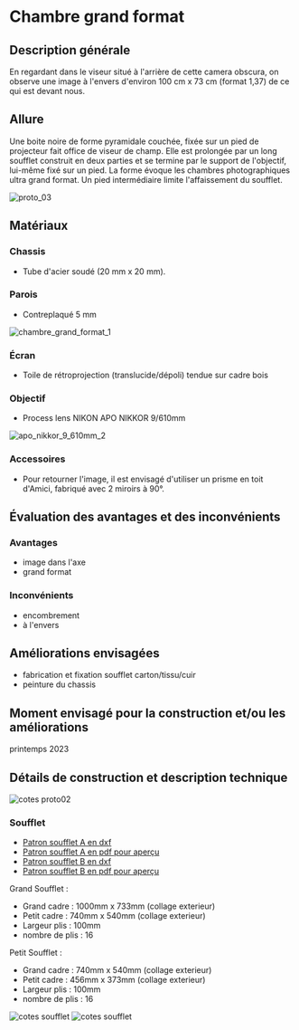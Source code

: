 #  Chambre grand format

## Description générale
En regardant dans le viseur situé à l'arrière de cette camera obscura, on observe une image à l'envers d'environ 100 cm x 73 cm (format 1,37) de ce qui est devant nous.

## Allure
Une boite noire de forme pyramidale couchée, fixée sur un pied de projecteur fait office de viseur de champ. Elle est prolongée par un long soufflet construit en deux parties et se termine par le support de l'objectif, lui-même fixé sur un pied. La forme évoque les chambres photographiques ultra grand format. Un pied intermédiaire limite l'affaissement du soufflet.

![proto_03](../photos/proto_03_ultralight.jpeg)

## Matériaux

### Chassis
- Tube d'acier soudé (20 mm x 20 mm).

### Parois
- Contreplaqué 5 mm

![chambre_grand_format_1](../photos/chambre_grand_format_1_ultralight.jpg)

### Écran
- Toile de rétroprojection (translucide/dépoli) tendue sur cadre bois

### Objectif
- Process lens NIKON APO NIKKOR 9/610mm

![apo_nikkor_9_610mm_2](../photos/apo_nikkor_9_610mm_2_ultralight.jpg)

### Accessoires
- Pour retourner l'image, il est envisagé d'utiliser un prisme en toit d'Amici, fabriqué avec 2 miroirs à 90°.

## Évaluation des avantages et des inconvénients

### Avantages
- image dans l'axe
- grand format

### Inconvénients
- encombrement
- à l'envers

## Améliorations envisagées
- fabrication et fixation soufflet carton/tissu/cuir
- peinture du chassis

## Moment envisagé pour la construction et/ou les améliorations
printemps 2023

## Détails de construction et description technique

![cotes proto02](../plans/dim_chambre_grand_format_ultralight.jpeg)

### Soufflet

- [Patron soufflet A en dxf](/contenu/plans/soufflet-cam03-A.dxf)
- [Patron soufflet A en pdf pour aperçu](/contenu/plans/soufflet-cam03-A.pdf)
- [Patron soufflet B en dxf](/contenu/plans/soufflet-cam03-B.dxf)
- [Patron soufflet B en pdf pour aperçu](/contenu/plans/soufflet-cam03-B.pdf)

Grand Soufflet :

- Grand cadre : 1000mm x 733mm (collage exterieur)
- Petit cadre : 740mm x 540mm (collage exterieur)
- Largeur plis : 100mm
- nombre de plis : 16

Petit Soufflet : 

- Grand cadre : 740mm x 540mm (collage exterieur)
- Petit cadre : 456mm x 373mm (collage exterieur)
- Largeur plis : 100mm
- nombre de plis : 16

![cotes soufflet](../plans/cotes-quart-soufflet-cam03-A.png)
![cotes soufflet](../plans/cotes-quart-soufflet-cam03-B.png)
